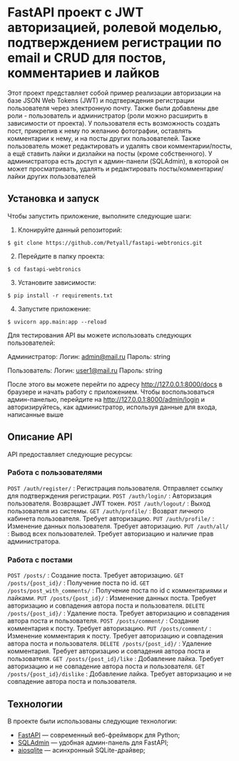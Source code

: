 # FastAPI проект с JWT авторизацией, ролевой моделью, подтверждением регистрации по email и CRUD для постов, комментариев и лайков

Этот проект представляет собой пример реализации авторизации на базе JSON Web Tokens (JWT) и подтверждения регистрации пользователя через электронную почту. Также были добавлены две роли - пользователь и администратор (роли можно расширить в зависимости от проекта). У пользователя есть возможность создать пост, прикрепив к нему по желанию фотографии, оставлять комментарии к нему, и на посты других пользователей. Также пользователь может редактировать и удалять свои комментарии/посты, а ещё ставить лайки и дизлайки на посты (кроме собственного). У администратора есть доступ к админ-панели (SQLAdmin), в которой он может просматривать, удалять и редактировать посты/комментарии/лайки других пользователей

## Установка и запуск

Чтобы запустить приложение, выполните следующие шаги:

1. Клонируйте данный репозиторий:

```
$ git clone https://github.com/Petyall/fastapi-webtronics.git
```

2. Перейдите в папку проекта:

```
$ cd fastapi-webtronics
```

3. Установите зависимости:

```
$ pip install -r requirements.txt
```

4. Запустите приложение:

```
$ uvicorn app.main:app --reload
```

Для тестирования API вы можете использовать следующих пользователей:

Администратор:
Логин: admin@mail.ru
Пароль: string

Пользователь:
Логин: user1@mail.ru
Пароль: string

После этого вы можете перейти по адресу http://127.0.0.1:8000/docs в браузере и начать работу с приложением.
Чтобы воспользоваться админ-панелью, перейдите на http://127.0.0.1:8000/admin/login и авторизируйтесь, как администратор, используя данные для входа, написанные выше

## Описание API

API предоставляет следующие ресурсы:

### Работа с пользователями

`POST /auth/register/` : Регистрация пользователя. Отправляет ссылку для подтверждения регистрации.
`POST /auth/login/` : Авторизация пользователя. Возвращает JWT токен.
`POST /auth/logout/` : Выход пользователя из системы.
`GET /auth/profile/` : Возврат личного кабинета пользователя. Требует авторизацию.
`PUT /auth/profile/` : Изменение данных пользователя. Требует авторизацию.
`PUT /auth/all/` : Вывод всех пользователей. Требует авторизацию и наличие прав администратора.

### Работа с постами

`POST /posts/` : Создание поста. Требует авторизацию.
`GET /posts/{post_id}/` : Получение поста по id.
`GET /posts/post_with_comments/` : Получение поста по id с комментариями и лайками.
`PUT /posts/{post_id}/` : Изменение данных поста. Требует авторизацию и совпадения автора поста и пользователя.
`DELETE /posts/{post_id}/` : Удаление поста. Требует авторизацию и совпадения автора поста и пользователя.
`POST /posts/comment/` : Создание комментария к посту. Требует авторизацию.
`PUT /posts/comment/` : Изменение комментария к посту. Требует авторизацию и совпадения автора поста и пользователя.
`DELETE /posts/{post_id}/` : Удаление комментария. Требует авторизацию и совпадения автора поста и пользователя.
`GET /posts/{post_id}/like` : Добавление лайка. Требует авторизацию и  не совпадение автора поста и пользователя.
`GET /posts/{post_id}/dislike` : Добавление лайка. Требует авторизацию и не совпадение автора поста и пользователя.

## Технологии

В проекте были использованы следующие технологии:

- [FastAPI](https://fastapi.tiangolo.com/) — современный веб-фреймворк для Python;
- [SQLAdmin](https://github.com/aminalaee/sqladmin) — удобная админ-панель для FastAPI;
- [aiosqlite](https://github.com/omnilib/aiosqlite) — асинхронный SQLite-драйвер;